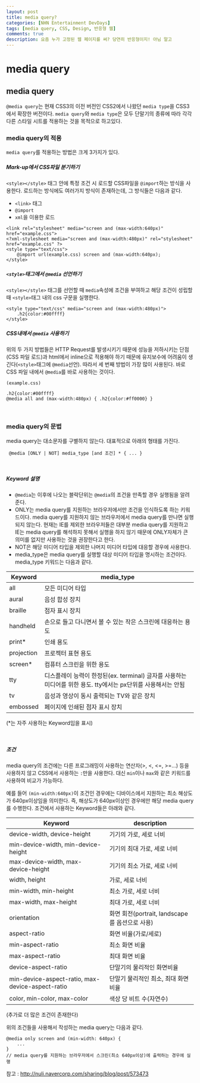 ```yaml
---
layout: post
title: media query?
categories: [NHN Entertainment DevDays]
tags: [media query, CSS, Design, 반응형 웹]
comments: true
description: 요즘 누가 고정된 웹 페이지를 써? 당연히 반응형이지! 아님 말고
---
```


# media query #

## media query ##

`@media query`는 현재 CSS3의 이전 버전인 CSS2에서 나왔던 `media type`을 CSS3에서 확장한 버전이다. `media query`와 `media type`은 모두 단말기의 종류에 따라 각각 다른 스타일 시트를 적용하는 것을 목적으로 하고있다.

### media query의 적용 ###

`media query`를 적용하는 방법은 크게 3가지가 있다.

##### Mark-up에서 CSS파일 분기하기 #####

`<style></style>` 태그 안에 특정 조건 시 로드할 CSS파일을 `@import`하는 방식을 사용한다. 로드하는 방식에도 여러가지 방식이 존재하는데, 그 방식들은 다음과 같다.

- `<link>` 태그
- `@import`
- `xml`을 이용한 로드

```
<link rel="stylesheet" media="screen and (max-width:640px)" href="example.css">
<?xml-stylesheet media="screen and (max-width:480px)" rel="stylesheet" href="example.css" ?>
<style type="text/css">
	@import url(example.css) screen and (max-width:640px);
</style>
```

##### `<style>`태그에서 `@media` 선언하기 #####

`<style></style>` 태그를 선언할 때 `media`속성에 조건을 부여하고 해당 조건이 성립할 때 `<style>`태그 내의 css 구문을 실행한다. 

```
<style type="text/css" media="screen and (max-width:480px)">
	.h2{color:#00ffff}
</style>
```

##### CSS내에서 `@media` 사용하기 #####

위의 두 가지 방법들은 HTTP Request를 발생시키기 때문에 성능을 저하시키는 단점(CSS 파일 로드)과 html에서 inline으로 적용해야 하기 때문에 유지보수에 어려움이 생긴다(`<style>`태그에 `@media`선언). 따라서 세 번째 방법이 가장 많이 사용된다. 바로 CSS 파일 내에서 `@media`를 바로 사용하는 것이다.

```
(example.css)

.h2{color:#00ffff}
@media all and (max-width:480px) { .h2{color:#ff0000} }
```

<br>

### media query의 문법 ###

media query는 대소문자를 구별하지 않는다. 대표적으로 아래의 형태를 가진다.

```
 @media [ONLY | NOT] media_type [and 조건] * { ... }
```

<br>

##### Keyword 설명 #####

- `@media`는 이후에 나오는 블락단위는 `@media`의 조건을 만족할 경우 실행됨을 알려준다.
- ONLY는 media query를 지원하는 브라우저에서만 조건을 인식하도록 하는 키워드이다. media query를 지원하지 않는 브라우저에서 media query를 만나면 실행되지 않는다. 현재는 IE를 제외한 브라우저들은 대부분 media query를 지원하고 IE는 media query를 해석하지 못해서 실행을 하지 않기 때문에 ONLY자체가 큰 의미를 없지만 사용하는 것을 권장한다고 한다.
- NOT은 해당 미디어 타입을 제외한 나머지 미디어 타입에 대응할 경우에 사용한다.
- media_type은 media query를 실행할 대상 미디어 타입을 명시하는 조건이다. media_type 키워드는 다음과 같다.


| Keyword | media_type |
| --- | --- |
| all | 모든 미디어 타입 |
| aural | 음성 합성 장치 |
| braille | 점자 표시 장치 |
| handheld | 손으로 들고 다니면서 볼 수 있는 작은 스크린에 대응하는 용도 |
| print* | 인쇄 용도 |
| projection | 프로젝터 표현 용도 |
| screen* | 컴퓨터 스크린을 위한 용도 |
| tty | 디스플레이 능력이 한정된(ex. terminal) 글자를 사용하는 미디어를 위한 용도. tty에서는 px단위를 사용해서는 안됨 |
| tv | 음성과 영상이 동시 출력되는 TV와 같은 장치 |
| embossed | 페이지에 인쇄된 점자 표시 장치 |
(*는 자주 사용하는 Keyword임을 표시)

<br>

##### 조건 #####

media query의 조건에는 다른 프로그래밍이 사용하는 연산자(>, <, <=, >=...) 등을 사용하지 않고 CSS에서 사용하는 `:`만을 사용한다. 대신 `min`이나 `max`와 같은 키워드를 사용하여 비교가 가능하다.

예를 들어 `(min-width:640px)`이 조건인 경우에는 디바이스에서 지원하는 최소 해상도가 640px이상임을 의미한다. 즉, 해상도가 640px이상인 경우에만 해당 media query를 수행한다. 조건에서 사용하는 Keyword들은 아래와 같다.


| Keyword | description |
| --- | --- |
| device-width, device-height | 기기의 가로, 세로 너비 |
| min-device-width, min-device-height | 기기의 최대 가로, 세로 너비 |
| max-device-width, max-device-height | 기기의 최소 가로, 세로 너비 |
| width, height | 가로, 세로 너비 |
| min-width, min-height | 최소 가로, 세로 너비 |
| max-width, max-height | 최대 가로, 세로 너비 |
| orientation | 화면 회전(portrait, landscape를 옵션으로 사용) |
| aspect-ratio | 화면 비율(가로/세로) |
| min-aspect-ratio | 최소 화면 비율 |
| max-aspect-ratio | 최대 화면 비율 |
| device-aspect-ratio | 단말기의 물리적인 화면비율 |
| min-device-aspect-ratio, max-device-aspect-ratio | 단말기 물리적인 최소, 최대 화면 비율 |
| color, min-color, max-color | 색상 당 비트 수(자연수) |

(추가로 더 많은 조건이 존재한다)

위의 조건들을 사용해서 작성하는 media query는 다음과 같다.

```
@media only screen and (min-width: 640px) {
	...
}
// media query를 지원하는 브라우저에서 스크린(최소 640px이상)에 출력하는 경우에 실행
```

참고 : http://nuli.navercorp.com/sharing/blog/post/573473

